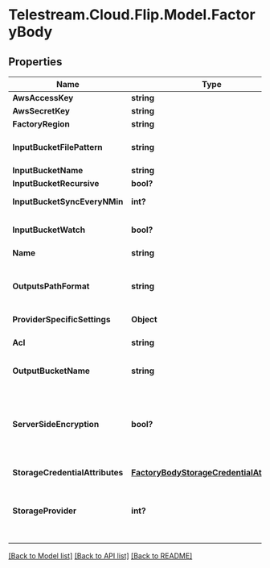 # Telestream.Cloud.Flip.Model.FactoryBody
## Properties

Name | Type | Description | Notes
------------ | ------------- | ------------- | -------------
**AwsAccessKey** | **string** | AWS access key. | [optional] 
**AwsSecretKey** | **string** | AWS secret key. | [optional] 
**FactoryRegion** | **string** | A region where the factory is located. | [optional] 
**InputBucketFilePattern** | **string** | A pattern that will be used to locate files in the input bucket. Valid wildcards might be used. | [optional] 
**InputBucketName** | **string** | A name of an input bucket. | [optional] 
**InputBucketRecursive** | **bool?** |  | [optional] 
**InputBucketSyncEveryNMin** | **int?** | Determines how often the input bucket is synchronised. | [optional] 
**InputBucketWatch** | **bool?** | Determines whether the Factory should be notified about new files added to the input bucket. | [optional] 
**Name** | **string** | Name of the Factory. | 
**OutputsPathFormat** | **string** | Specify the directory where the output files should be stored. By default it is not set. More info [here](https://cloud.telestream.net/docs#path-format- --know-how). | [optional] 
**ProviderSpecificSettings** | **Object** |  | [optional] 
**Acl** | **string** | Specify if your files are public or private (private files need authorization url to access). By default this is not set. | [optional] 
**OutputBucketName** | **string** | A bucket where processed files will be stored. | [optional] 
**ServerSideEncryption** | **bool?** | Specify if you want to use multi-factor server-side 256-bit AES-256 data encryption with Amazon S3-managed encryption keys (SSE-S3). Each object is encrypted using a unique key which as an additional safeguard is encrypted itself with a master key that S3 regularly rotates. By default this is not set. | [optional] 
**StorageCredentialAttributes** | [**FactoryBodyStorageCredentialAttributes**](FactoryBodyStorageCredentialAttributes.md) |  | [optional] 
**StorageProvider** | **int?** | Specifies which storage provider the factory should use. Available options: S3: 0, Google Cloud Storage: 1, FTP storage: 2, Google Cloud Interoperability Storage: 5, Flip storage: 7, FASP storage: 8, Azure Blob Storage: 9 | [optional] 

[[Back to Model list]](../README.md#documentation-for-models) [[Back to API list]](../README.md#documentation-for-api-endpoints) [[Back to README]](../README.md)

